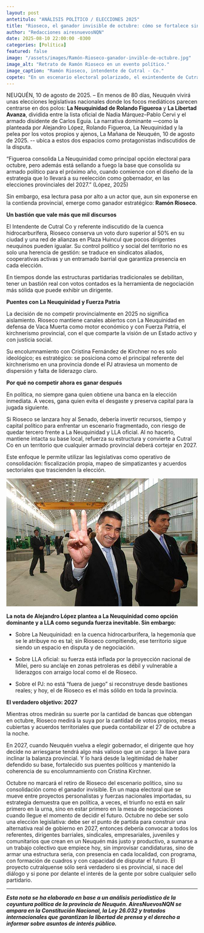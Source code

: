 ```yaml
---
layout: post
antetitulo: "ANÁLISIS POLÍTICO / ELECCIONES 2025"
title: "Rioseco, el ganador invisible de octubre: cómo se fortalece sin arriesgar la base."
author: "Redacciones airesnuevosNQN"
date: 2025-08-10 22:00:00 -0300
categories: [Política]
featured: false
image: "/assets/images/Ramón-Rioseco-ganador-invible-de-octubre.jpg"
image_alt: "Retrato de Ramón Rioseco en un evento político."
image_caption: "Ramón Rioseco, intendente de Cutral - Co."
copete: "En un escenario electoral polarizado, el exintendente de Cutral Co, Ramón Rioseco, se fortalece como un actor clave al evitar el desgaste de la contienda de 2025 y consolidar su base política para la elección a gobernador de 2027."
---
```


NEUQUÉN, 10 de agosto de 2025. – En menos de 80 días, Neuquén vivirá unas elecciones legislativas nacionales donde los focos mediáticos parecen centrarse en dos polos: **La Neuquinidad de Rolando Figueroa** y **La Libertad Avanza**, dividida entre la lista oficial de Nadia Márquez–Pablo Cervi y el armado disidente de Carlos Eguia. La narrativa dominante —como la planteada por Alejandro López, Rolando Figueroa, La Neuquinidad y la pelea por los votos propios y ajenos, La Mañana de Neuquén, 10 de agosto de 2025. -- ubica a estos dos espacios como protagonistas indiscutidos de la disputa.

“Figueroa consolida La Neuquinidad como principal opción electoral para octubre, pero además está sellando a fuego la base que consolida su armado político para el próximo año, cuando comience con el diseño de la estrategia que lo llevará a su reelección como gobernador, en las elecciones provinciales del 2027.” (López, 2025)

Sin embargo, esa lectura pasa por alto a un actor que, aun sin exponerse en la contienda provincial, emerge como ganador estratégico: **Ramón Rioseco**.

**Un bastión que vale más que mil discursos**

El Intendente de Cutral Co y referente indiscutido de la cuenca hidrocarburífera, Rioseco conserva un voto duro superior al 50% en su ciudad y una red de alianzas en Plaza Huincul que pocos dirigentes neuquinos pueden igualar. Su control político y social del territorio no es solo una herencia de gestión: se traduce en sindicatos aliados, cooperativas activas y un entramado barrial que garantiza presencia en cada elección.

En tiempos donde las estructuras partidarias tradicionales se debilitan, tener un bastión real con votos contados es la herramienta de negociación más sólida que puede exhibir un dirigente.

**Puentes con La Neuquinidad y Fuerza Patria**

La decisión de no competir provincialmente en 2025 no significa aislamiento. Rioseco mantiene canales abiertos con La Neuquinidad en defensa de Vaca Muerta como motor económico y con Fuerza Patria, el kirchnerismo provincial, con el que comparte la visión de un Estado activo y con justicia social.

Su encolumnamiento con Cristina Fernández de Kirchner no es solo ideológico; es estratégico: se posiciona como el principal referente del kirchnerismo en una provincia donde el PJ atraviesa un momento de dispersión y falta de liderazgo claro.

**Por qué no competir ahora es ganar después**

En política, no siempre gana quien obtiene una banca en la elección inmediata. A veces, gana quien evita el desgaste y preserva capital para la jugada siguiente.

Si Rioseco se lanzara hoy al Senado, debería invertir recursos, tiempo y capital político para enfrentar un escenario fragmentado, con riesgo de quedar tercero frente a La Neuquinidad y LLA oficial. Al no hacerlo, mantiene intacta su base local, refuerza su estructura y convierte a Cutral Co en un territorio que cualquier armado provincial deberá cortejar en 2027.

Este enfoque le permite utilizar las legislativas como operativo de consolidación: fiscalización propia, mapeo de simpatizantes y acuerdos sectoriales que trascienden la elección.

![](/assets/images/ramonrioseco.jpg)

**La nota de Alejandro López plantea a La Neuquinidad como opción dominante y a LLA como segunda fuerza inevitable. Sin embargo:**

* Sobre La Neuquinidad: en la cuenca hidrocarburífera, la hegemonía que se le atribuye no es tal; sin Rioseco compitiendo, ese territorio sigue siendo un espacio en disputa y de negociación.
  
* Sobre LLA oficial: su fuerza está inflada por la proyección nacional de Milei, pero su anclaje en zonas petroleras es débil y vulnerable a liderazgos con arraigo local como el de Rioseco.
  
* Sobre el PJ: no está “fuera de juego” si reconstruye desde bastiones reales; y hoy, el de Rioseco es el más sólido en toda la provincia.

**El verdadero objetivo: 2027**

Mientras otros medirán su suerte por la cantidad de bancas que obtengan en octubre, Rioseco medirá la suya por la cantidad de votos propios, mesas cubiertas y acuerdos territoriales que pueda contabilizar el 27 de octubre a la noche.

En 2027, cuando Neuquén vuelva a elegir gobernador, el dirigente que hoy decide no arriesgarse tendrá algo más valioso que un cargo: la llave para inclinar la balanza provincial. Y lo hará desde la legitimidad de haber defendido su base, fortalecido sus puentes políticos y mantenido la coherencia de su encolumnamiento con Cristina Kirchner.

Octubre no marcará el retiro de Rioseco del escenario político, sino su consolidación como el ganador invisible. En un mapa electoral que se mueve entre proyectos personalistas y fuerzas nacionales importadas, su estrategia demuestra que en política, a veces, el triunfo no está en salir primero en la urna, sino en estar primero en la mesa de negociaciones cuando llegue el momento de decidir el futuro.
Octubre no debe ser solo una elección legislativa: debe ser el punto de partida para construir una alternativa real de gobierno en 2027, entonces debería convocar a todos los referentes, dirigentes barriales, sindicales, empresariales, juveniles y comunitarios que crean en un Neuquén más justo y productivo, a sumarse a un trabajo colectivo que empiece hoy, sin improvisar candidaturas, sino de armar una estructura seria, con presencia en cada localidad, con programa, con formación de cuadros y con capacidad de disputar el futuro. 
El proyecto cutralquense sólo será verdadero si es provincial, si nace del diálogo y si pone por delante el interés de la gente por sobre cualquier sello partidario.

---

***Esta nota se ha elaborado en base a un análisis periodístico de la coyuntura política de la provincia de Neuquén. AiresNuevosNQN se ampara en la Constitución Nacional, la Ley 26.032 y tratados internacionales que garantizan la libertad de prensa y el derecho a informar sobre asuntos de interés público.***